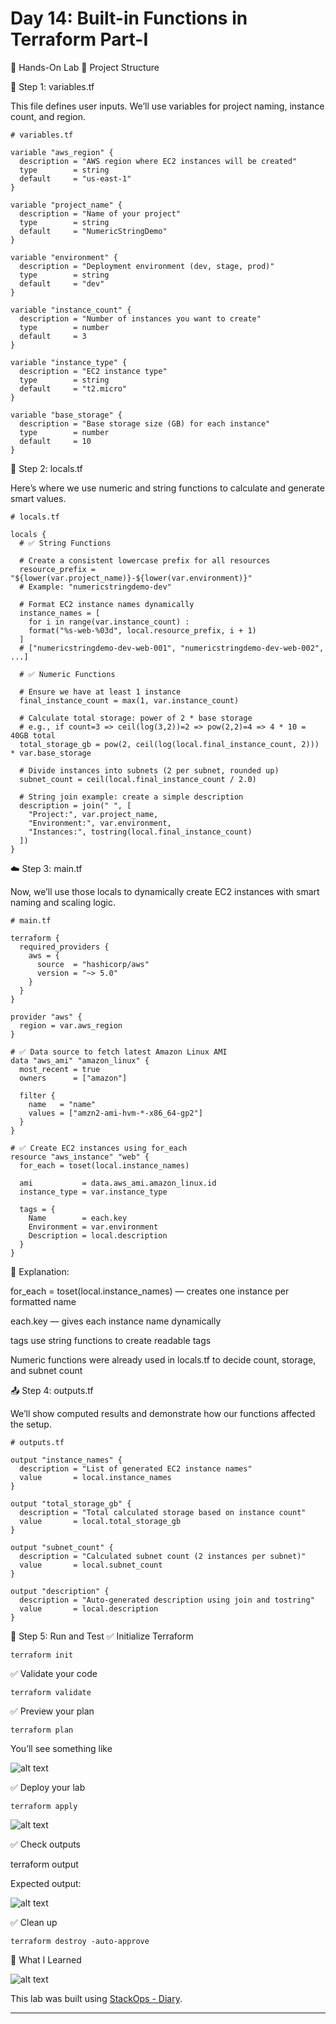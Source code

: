# Day 14: Built-in Functions in Terraform Part-I

🧪 Hands-On Lab
📁 Project Structure

🧰 Step 1: variables.tf

This file defines user inputs.
We’ll use variables for project naming, instance count, and region.

```
# variables.tf

variable "aws_region" {
  description = "AWS region where EC2 instances will be created"
  type        = string
  default     = "us-east-1"
}

variable "project_name" {
  description = "Name of your project"
  type        = string
  default     = "NumericStringDemo"
}

variable "environment" {
  description = "Deployment environment (dev, stage, prod)"
  type        = string
  default     = "dev"
}

variable "instance_count" {
  description = "Number of instances you want to create"
  type        = number
  default     = 3
}

variable "instance_type" {
  description = "EC2 instance type"
  type        = string
  default     = "t2.micro"
}

variable "base_storage" {
  description = "Base storage size (GB) for each instance"
  type        = number
  default     = 10
}
```

🧮 Step 2: locals.tf

Here’s where we use numeric and string functions to calculate and generate smart values.

```
# locals.tf

locals {
  # ✅ String Functions

  # Create a consistent lowercase prefix for all resources
  resource_prefix = "${lower(var.project_name)}-${lower(var.environment)}"
  # Example: "numericstringdemo-dev"

  # Format EC2 instance names dynamically
  instance_names = [
    for i in range(var.instance_count) :
    format("%s-web-%03d", local.resource_prefix, i + 1)
  ]
  # ["numericstringdemo-dev-web-001", "numericstringdemo-dev-web-002", ...]

  # ✅ Numeric Functions

  # Ensure we have at least 1 instance
  final_instance_count = max(1, var.instance_count)

  # Calculate total storage: power of 2 * base storage
  # e.g., if count=3 => ceil(log(3,2))=2 => pow(2,2)=4 => 4 * 10 = 40GB total
  total_storage_gb = pow(2, ceil(log(local.final_instance_count, 2))) * var.base_storage

  # Divide instances into subnets (2 per subnet, rounded up)
  subnet_count = ceil(local.final_instance_count / 2.0)

  # String join example: create a simple description
  description = join(" ", [
    "Project:", var.project_name,
    "Environment:", var.environment,
    "Instances:", tostring(local.final_instance_count)
  ])
}
```

☁️ Step 3: main.tf

Now, we’ll use those locals to dynamically create EC2 instances with smart naming and scaling logic.

```
# main.tf

terraform {
  required_providers {
    aws = {
      source  = "hashicorp/aws"
      version = "~> 5.0"
    }
  }
}

provider "aws" {
  region = var.aws_region
}

# ✅ Data source to fetch latest Amazon Linux AMI
data "aws_ami" "amazon_linux" {
  most_recent = true
  owners      = ["amazon"]

  filter {
    name   = "name"
    values = ["amzn2-ami-hvm-*-x86_64-gp2"]
  }
}

# ✅ Create EC2 instances using for_each
resource "aws_instance" "web" {
  for_each = toset(local.instance_names)

  ami           = data.aws_ami.amazon_linux.id
  instance_type = var.instance_type

  tags = {
    Name        = each.key
    Environment = var.environment
    Description = local.description
  }
}
```


🧠 Explanation:

for_each = toset(local.instance_names) — creates one instance per formatted name

each.key — gives each instance name dynamically

tags use string functions to create readable tags

Numeric functions were already used in locals.tf to decide count, storage, and subnet count

📤 Step 4: outputs.tf

We’ll show computed results and demonstrate how our functions affected the setup.

```
# outputs.tf

output "instance_names" {
  description = "List of generated EC2 instance names"
  value       = local.instance_names
}

output "total_storage_gb" {
  description = "Total calculated storage based on instance count"
  value       = local.total_storage_gb
}

output "subnet_count" {
  description = "Calculated subnet count (2 instances per subnet)"
  value       = local.subnet_count
}

output "description" {
  description = "Auto-generated description using join and tostring"
  value       = local.description
}
```

🧩 Step 5: Run and Test
✅ Initialize Terraform
```
terraform init
```

✅ Validate your code
```
terraform validate
```

✅ Preview your plan
```
terraform plan
```

You’ll see something like

![alt text](image.png)

✅ Deploy your lab
```
terraform apply
```

![alt text](image-1.png)

✅ Check outputs

terraform output

Expected output:

![alt text](image-2.png)

✅ Clean up
```
terraform destroy -auto-approve
```

🧠 What I Learned

![alt text](image-3.png)

This lab was built using [StackOps - Diary](https://stackopsdiary.site/day-14-built-in-functions-in-terraform-part-i).

***